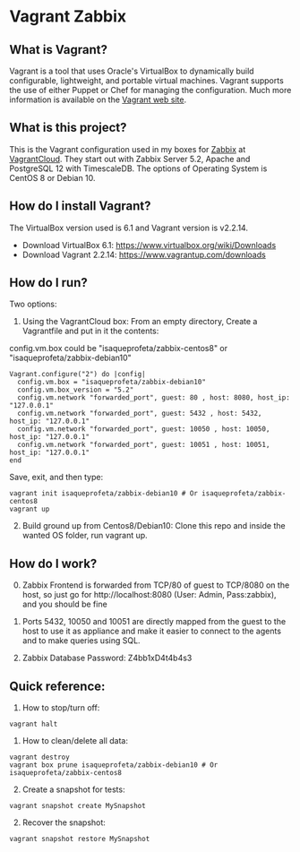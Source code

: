 # Vagrant Zabbix

## What is Vagrant?

Vagrant is a tool that uses Oracle's VirtualBox to dynamically build configurable, lightweight, and portable virtual machines. Vagrant supports the use of either Puppet or Chef for managing the configuration. Much more information is available on the [Vagrant web site](http://www.vagrantup.com).

## What is this project?

This is the Vagrant configuration used in my boxes for [Zabbix](https://www.zabbix.com/) at [VagrantCloud](https://app.vagrantup.com/isaqueprofeta). They start out with Zabbix Server 5.2, Apache and PostgreSQL 12 with TimescaleDB. The options of Operating System is CentOS 8 or Debian 10.

## How do I install Vagrant?

The VirtualBox version used is 6.1 and Vagrant version is v2.2.14.

- Download VirtualBox 6.1: https://www.virtualbox.org/wiki/Downloads
- Download Vagrant 2.2.14: https://www.vagrantup.com/downloads

## How do I run?

Two options:

1. Using the VagrantCloud box: From an empty directory, Create a Vagrantfile and put in it the contents:

config.vm.box could be "isaqueprofeta/zabbix-centos8" or "isaqueprofeta/zabbix-debian10"

```
Vagrant.configure("2") do |config|
  config.vm.box = "isaqueprofeta/zabbix-debian10"
  config.vm.box_version = "5.2"
  config.vm.network "forwarded_port", guest: 80 , host: 8080, host_ip: "127.0.0.1"
  config.vm.network "forwarded_port", guest: 5432 , host: 5432, host_ip: "127.0.0.1"
  config.vm.network "forwarded_port", guest: 10050 , host: 10050, host_ip: "127.0.0.1"
  config.vm.network "forwarded_port", guest: 10051 , host: 10051, host_ip: "127.0.0.1"
end
```

Save, exit, and then type:

```
vagrant init isaqueprofeta/zabbix-debian10 # Or isaqueprofeta/zabbix-centos8
vagrant up
```

2. Build ground up from Centos8/Debian10: Clone this repo and inside the wanted OS folder, run vagrant up.

## How do I work?

0. Zabbix Frontend is forwarded from TCP/80 of guest to TCP/8080 on the host, so just go for http://localhost:8080 (User: Admin, Pass:zabbix), and you should be fine

1. Ports 5432, 10050 and 10051 are directly mapped from the guest to the host to use it as appliance and make it easier to connect to the agents and to make queries using SQL.

2. Zabbix Database Password: Z4bb1xD4t4b4s3

## Quick reference:

1. How to stop/turn off:

```
vagrant halt
```

1. How to clean/delete all data:

```
vagrant destroy
vagrant box prune isaqueprofeta/zabbix-debian10 # Or isaqueprofeta/zabbix-centos8
```

2. Create a snapshot for tests:

```
vagrant snapshot create MySnapshot
```

2. Recover the snapshot:

```
vagrant snapshot restore MySnapshot
```
